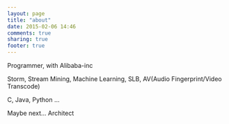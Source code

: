 ```yaml
---
layout: page
title: "about"
date: 2015-02-06 14:46
comments: true
sharing: true
footer: true
---
```


Programmer, with Alibaba-inc

Storm, Stream Mining, Machine Learning, SLB, AV(Audio Fingerprint/Video Transcode)

C, Java, Python ...

Maybe next... Architect